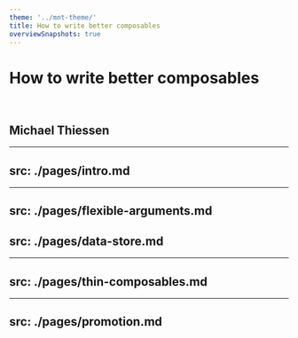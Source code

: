 ```yaml
---
theme: '../mnt-theme/'
title: How to write better composables
overviewSnapshots: true
---
```


# How to write better composables

<br>

## Michael Thiessen

---
src: ./pages/intro.md
---

---
src: ./pages/flexible-arguments.md
---
src: ./pages/data-store.md
---

---
src: ./pages/thin-composables.md
---

---
src: ./pages/promotion.md
---
